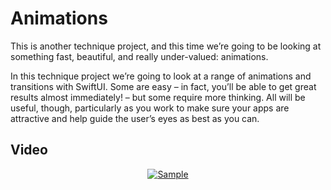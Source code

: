 # Animations

This is another technique project, and this time we’re going to be looking at something fast, beautiful, and really under-valued: animations.

In this technique project we’re going to look at a range of animations and transitions with SwiftUI. Some are easy – in fact, you’ll be able to get great results almost immediately! – but some require more thinking. All will be useful, though, particularly as you work to make sure your apps are attractive and help guide the user’s eyes as best as you can.

## Video

<div align="center">
  <a href="https://youtube.com/shorts/nzKQ6R1f_FI?feature=share"><img src="https://img.youtube.com/vi/nzKQ6R1f_FI/0.jpg" alt="Sample"></a>
</div>